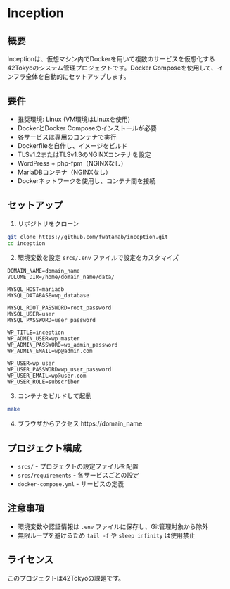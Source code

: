 # Inception

## 概要
Inceptionは、仮想マシン内でDockerを用いて複数のサービスを仮想化する42Tokyoのシステム管理プロジェクトです。Docker Composeを使用して、インフラ全体を自動的にセットアップします。

## 要件
- 推奨環境: Linux (VM環境はLinuxを使用)
- DockerとDocker Composeのインストールが必要
- 各サービスは専用のコンテナで実行
- Dockerfileを自作し、イメージをビルド
- TLSv1.2またはTLSv1.3のNGINXコンテナを設定
- WordPress + php-fpm（NGINXなし）
- MariaDBコンテナ（NGINXなし）
- Dockerネットワークを使用し、コンテナ間を接続

## セットアップ
1. リポジトリをクローン
```bash
git clone https://github.com/fwatanab/inception.git
cd inception
```
2. 環境変数を設定
`srcs/.env` ファイルで設定をカスタマイズ
```env
DOMAIN_NAME=domain_name
VOLUME_DIR=/home/domain_name/data/

MYSQL_HOST=mariadb
MYSQL_DATABASE=wp_database

MYSQL_ROOT_PASSWORD=root_password
MYSQL_USER=user
MYSQL_PASSWORD=user_password

WP_TITLE=inception
WP_ADMIN_USER=wp_master
WP_ADMIN_PASSWORD=wp_admin_password
WP_ADMIN_EMAIL=wp@admin.com

WP_USER=wp_user
WP_USER_PASSWORD=wp_user_password
WP_USER_EMAIL=wp@user.com
WP_USER_ROLE=subscriber
```
3. コンテナをビルドして起動
```bash
make
```
4. ブラウザからアクセス
https://domain_name

## プロジェクト構成
- `srcs/` - プロジェクトの設定ファイルを配置
- `srcs/requirements` - 各サービスごとの設定
- `docker-compose.yml` - サービスの定義

## 注意事項
- 環境変数や認証情報は `.env` ファイルに保存し、Git管理対象から除外
- 無限ループを避けるため `tail -f` や `sleep infinity` は使用禁止

## ライセンス
このプロジェクトは42Tokyoの課題です。

